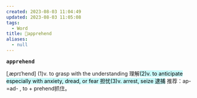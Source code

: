 ```yaml
---
created: 2023-08-03 11:04:49
updated: 2023-08-03 11:05:08
tags:
  - Word
title: 📖apprehend
aliases:
  - null
---
```


<pre><strong>apprehend</strong></pre>
[ˌæprɪˈhend]
(1)v. to grasp with the understanding 理解<mark style="background: #ABF7F7A6;">(2)v. to anticipate especially with anxiety, dread, or fear 担忧</mark><mark style="background: #ABF7F7A6;">(3)v. arrest, seize 逮捕</mark>
推荐：ap-=ad- , to + prehend抓住。